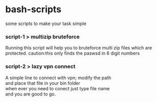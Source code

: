 # bash-scripts
some scripts to make your task simple

### script-1 > multizip bruteforce 
Running this script will help you to bruteforce multi zip files which are protected.
caution:this only finds the paswsd in 6 digit numbers 

### script-2 > lazy vpn connect
A simple line to connect with vpn; modify the path <br>
and place that file in your bin folder <br>
when ever you need to conect just type file name <br>
and you are good to go.
